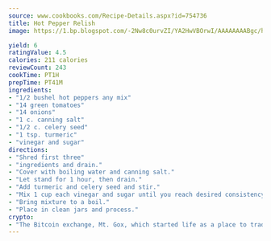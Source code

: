 ```yaml
---
source: www.cookbooks.com/Recipe-Details.aspx?id=754736
title: Hot Pepper Relish
image: https://1.bp.blogspot.com/-2Nw8c0urvZI/YA2HwVBOrwI/AAAAAAAABgc/hcoCuYbLRGghREWYfHLERS8jzKEXzVPXwCLcBGAsYHQ/s154/14.png

yield: 6
ratingValue: 4.5
calories: 211 calories
reviewCount: 243
cookTime: PT1H
prepTime: PT41M
ingredients:
- "1/2 bushel hot peppers any mix"
- "14 green tomatoes"
- "14 onions"
- "1 c. canning salt"
- "1/2 c. celery seed"
- "1 tsp. turmeric"
- "vinegar and sugar"
directions:
- "Shred first three"
- "ingredients and drain."
- "Cover with boiling water and canning salt."
- "Let stand for 1 hour, then drain."
- "Add turmeric and celery seed and stir."
- "Mix 1 cup each vinegar and sugar until you reach desired consistency."
- "Bring mixture to a boil."
- "Place in clean jars and process."
crypto:
- "The Bitcoin exchange, Mt. Gox, which started life as a place to trade cards from a fantasy game, was hacked."
---
```

